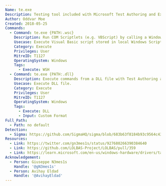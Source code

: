 ```yaml
---
Name: te.exe
Description: Testing tool included with Microsoft Test Authoring and Execution Framework (TAEF).
Author: Oddvar Moe
Created: 2018-05-25
Commands:
  - Command: te.exe {PATH:.wsc}
    Description: Run COM Scriptlets (e.g. VBScript) by calling a Windows Script Component (WSC) file.
    Usecase: Execute Visual Basic script stored in local Windows Script Component file.
    Category: Execute
    Privileges: User
    MitreID: T1127
    OperatingSystem: Windows
    Tags:
      - Execute: WSH
  - Command: te.exe {PATH:.dll}
    Description: Execute commands from a DLL file with Test Authoring and Execution Framework (TAEF) tests. See resources section for required structures.
    Usecase: Execute DLL file.
    Category: Execute
    Privileges: User
    MitreID: T1127
    OperatingSystem: Windows
    Tags:
      - Execute: DLL
      - Input: Custom Format
Full_Path:
  - Path: no default
Detection:
  - Sigma: https://github.com/SigmaHQ/sigma/blob/683b63f8184b93c9564c4310d10c571cbe367e1e/rules/windows/process_creation/proc_creation_win_susp_use_of_te_bin.yml
Resources:
  - Link: https://twitter.com/gn3mes1s/status/927680266390384640
  - Link: https://github.com/LOLBAS-Project/LOLBAS/pull/359
  - Link: https://learn.microsoft.com/en-us/windows-hardware/drivers/taef/authoring-tests
Acknowledgement:
  - Person: Giuseppe N3mes1s
    Handle: '@gN3mes1s'
  - Person: Avihay Eldad
    Handle: '@AvihayEldad'
---
```


